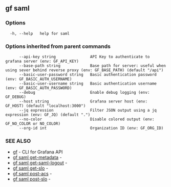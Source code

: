 ## gf saml



### Options

```
  -h, --help   help for saml
```

### Options inherited from parent commands

```
      --api-key string               API Key to authenticate to grafana server (env: GF_API_KEY)
      --base-path string             Base path for server: useful when using sever behind reverse proxy (env: GF_BASE_PATH) (default "/api")
      --basic-user-password string   Basic authentication password (env: GF_BASIC_AUTH_USERNAME)
      --basic-user-username string   Basic authentication username (env: GF_BASIC_AUTH_PASSWORD)
      --debug                        Enable debug logging (env: GF_DEBUG)
      --host string                  Grafana server host (env: GF_HOST) (default "localhost:3000")
      --jq expression                Filter JSON output using a jq expression (env: GF_JQ) (default ".")
      --no-color                     Disable colored output (env: GF_NO_COLOR or NO_COLOR)
      --org-id int                   Organization ID (env: GF_ORG_ID)
```

### SEE ALSO

* [gf](gf.md)	 - CLI for Grafana API
* [gf saml get-metadata](gf_saml_get-metadata.md)	 - 
* [gf saml get-saml-logout](gf_saml_get-saml-logout.md)	 - 
* [gf saml get-slo](gf_saml_get-slo.md)	 - 
* [gf saml post-acs](gf_saml_post-acs.md)	 - 
* [gf saml post-slo](gf_saml_post-slo.md)	 - 

